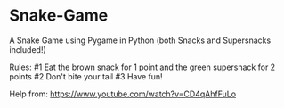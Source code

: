 # Snake-Game
A Snake Game using Pygame in Python (both Snacks and Supersnacks included!)

Rules:
#1 Eat the brown snack for 1 point and the green supersnack for 2 points
#2 Don't bite your tail
#3 Have fun!


Help from:
https://www.youtube.com/watch?v=CD4qAhfFuLo
